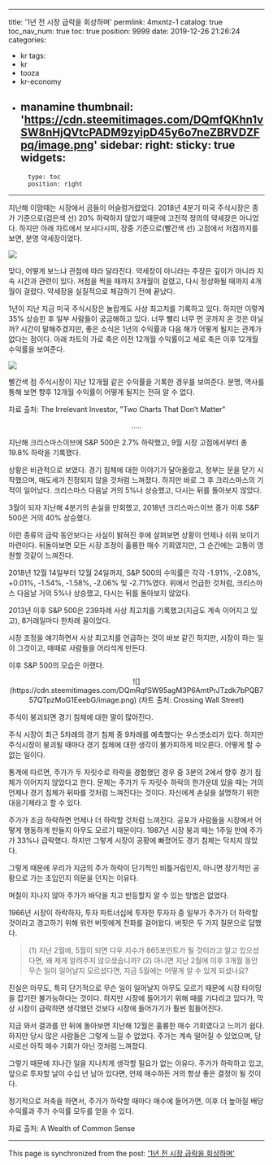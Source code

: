 
---
title: '1년 전 시장 급락을 회상하며'
permlink: 4mxntz-1
catalog: true
toc_nav_num: true
toc: true
position: 9999
date: 2019-12-26 21:26:24
categories:
- kr
tags:
- kr
- tooza
- kr-economy
- manamine
thumbnail: 'https://cdn.steemitimages.com/DQmfQKhn1vSW8nHjQVtcPADM9zyipD45y6o7neZBRVDZFpq/image.png'
sidebar:
    right:
        sticky: true
widgets:
    -
        type: toc
        position: right
---


지난해 이맘때는 시장에서 곰들이 어슬렁거렸었다. 2018년 4분기 미국 주식시장은 종가 기준으로(검은색 선) 20% 하락하지 않았기 때문에 고전적 정의의 약세장은 아니었다. 하지만 아래 차트에서 보시다시피, 장중 기준으로(빨간색 선) 고점에서 저점까지를 보면, 분명 약세장이었다. 

![](https://cdn.steemitimages.com/DQmfQKhn1vSW8nHjQVtcPADM9zyipD45y6o7neZBRVDZFpq/image.png)

맞다, 어떻게 보느냐 관점에 따라 달라진다. 약세장이 아니라는 주장은 깊이가 아니라 지속 시간과 관련이 있다. 저점을 찍을 때까지 3개월이 걸렸고, 다시 정상화될 때까지 4개월이 걸렸다. 약세장을 실질적으로 체감하기 전에 끝났다. 

1년이 지난 지금 미국 주식시장은 놀랍게도 사상 최고치를 기록하고 있다. 하지만 이렇게 35% 상승한 후 일부 사람들이 궁금해하고 있다. 너무 빨리 너무 먼 곳까지 온 것은 아닐까? 시간이 말해주겠지만, 좋은 소식은 1년의 수익률과 다음 해가 어떻게 될지는 관계가 없다는 점이다. 아래 차트의 가로 축은 이전 12개월 수익률이고 세로 축은 이후 12개월 수익률을 보여준다.

![](https://cdn.steemitimages.com/DQmVMBLJewgwG2yit6Wm6pQcmhf4KnqYMRW3KDr9sneUHwf/image.png)

빨간색 점 주식시장이 지난 12개월 같은 수익률을 기록한 경우를 보여준다. 분명, 역사를 통해 보면 향후 12개월 수익률이 어떻게 될지는 전혀 알 수 없다. 

 

자료 출처: The Irrelevant Investor, "Two Charts That Don’t Matter"

<center>
.....
</center>

지난해 크리스마스이브에 S&P 500은 2.7% 하락했고, 9월 시장 고점에서부터 총 19.8% 하락을 기록했다.  

상황은 비관적으로 보였다. 경기 침체에 대한 이야기가 달아올랐고, 정부는 문을 닫기 시작했으며, 매도세가 진정되지 않을 것처럼 느껴졌다. 하지만 바로 그 후 크리스마스의 기적이 일어났다. 크리스마스 다음날 거의 5%나 상승했고, 다시는 뒤를 돌아보지 않았다.  

3월이 되자 지난해 4분기의 손실을 만회했고, 2018년 크리스마스이브 종가 이후 S&P 500은 거의 40% 상승했다.  

이런 종류의 급락 동안보다는 사실이 밝혀진 후에 살펴보면 상황이 언제나 쉬워 보이기 마련이다. 뒤돌아보면 모든 시장 조정이 훌륭한 매수 기회였지만, 그 순간에는 고통이 영원할 것같이 느껴진다.  

2018년 12월 14일부터 12월 24일까지, S&P 500의 수익률은 각각 -1.91%, -2.08%, +0.01%, -1.54%, -1.58%, -2.06% 및 -2.71%였다. 위에서 언급한 것처럼, 크리스마스 다음날 거의 5%나 상승했고, 다시는 뒤를 돌아보지 않았다.  

2013년 이후 S&P 500은 239차례 사상 최고치를 기록했고(지금도 계속 이어지고 있고), 8거래일마다 한차례 꼴이었다.  

시장 조정을 얘기하면서 사상 최고치를 언급하는 것이 바보 같긴 하지만, 시장이 하는 일이 그것이고, 때때로 사람들을 어리석게 만든다.  

이후 S&P 500의 모습은 이랬다. 

<center>
![](https://cdn.steemitimages.com/DQmRqfSW95agM3P6AmtPrJTzdk7bPQB757QTpzMoG1EeebG/image.png)
(차트 출처: Crossing Wall Street)
</center> 

주식이 붕괴되면 경기 침체에 대한 말이 많아진다.  

주식 시장이 최근 5차례의 경기 침체 중 9차례를 예측했다는 우스갯소리가 있다. 하지만 주식시장이 붕괴될 때마다 경기 침체에 대한 생각이 불가피하게 떠오른다. 어떻게 할 수 없는 일이다.  

통계에 따르면, 주가가 두 자릿수로 하락을 경험했던 경우 중 3분의 2에서 향후 경기 침체가 이어지지 않았다고 한다. 문제는 주가가 두 자릿수 하락의 한가운데 있을 때는 거의 언제나 경기 침체가 뒤따를 것처럼 느껴진다는 것이다. 자신에게 손실을 설명하기 위한 대응기제라고 할 수 있다.  

주가가 조금 하락하면 언제나 더 하락할 것처럼 느껴진다. 공포가 사람들을 시장에서 어떻게 행동하게 만들지 아무도 모르기 때문이다. 1987년 시장 붕괴 때는 1주일 만에 주가가 33%나 급락했다. 하지만 그렇게 시장이 공황에 빠졌어도 경기 침체는 닥치지 않았다.  

그렇게 때문에 우리가 지금의 주가 하락이 단기적인 비틀거림인지, 아니면 장기적인 공황으로 가는 초입인지 의문을 던지는 이유다.  

며칠이 지나지 않아 주가가 바닥을 치고 반등할지 알 수 있는 방법은 없었다. 

1966년 시장이 하락하자, 투자 파트너십에 투자한 투자자 중 일부가 주가가 더 하락할 것이라고 경고하기 위해 워런 버핏에게 전화를 걸어왔다. 버핏은 두 가지 질문으로 답했다.

>(1) 지난 2월에, 5월이 되면 다우 지수가 865포인트가 될 것이라고 알고 있으셨다면, 왜 제게 알려주지 않으셨습니까? (2) 아니면 지난 2월에 이후 3개월 동안 무슨 일이 일어날지 모르셨다면, 지금 5월에는 어떻게 알 수 있게 되셨나요?

진실은 아무도, 특히 단기적으로 무슨 일이 일어날지 아무도 모르기 때문에 시장 타이밍을 잡기란 불가능하다는 것이다. 하지만 시장에 들어가기 위해 때를 기다리고 있다가, 막상 시장이 급락하면 생각했던 것보다 시장에 들어가기가 훨씬 힘들어진다. 

지금 와서 결과를 안 뒤에 돌아보면 지난해 12월은 훌륭한 매수 기회였다고 느끼기 쉽다. 하지만 당시 많은 사람들은 그렇게 느낄 수 없었다. 주가는 계속 떨어질 수 있었으며, 당시로선 아직 매수 기회가 아닌 것처럼 느껴졌다. 

그렇기 때문에 지나간 일을 지나치게 생각할 필요가 없는 이유다. 주가가 하락하고 있고, 앞으로 투자할 날이 수십 년 남아 있다면, 언제 매수하든 거의 항상 좋은 결정이 될 것이다. ​

정기적으로 저축을 하면서, 주가가 하락할 때마다 매수에 들어가면, 이후 더 높아질 배당 수익률과 주가 수익률 모두를 얻을 수 있다. 
 

자료 출처: A Wealth of Common Sense

- - -

This page is synchronized from the post: ['1년 전 시장 급락을 회상하며'](https://steemit.com/@pius.pius/4mxntz-1)
